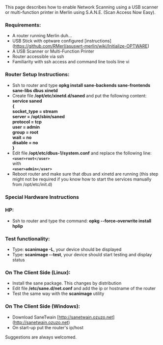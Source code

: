 This page describes how to enable Network Scanning using a USB scanner or multi-function printer in Merlin using S.A.N.E. (Scan Access Now Easy).

### Requirements:
* A router running Merlin duh...
* USB Stick with optware configured [instructions] (https://github.com/RMerl/asuswrt-merlin/wiki/Initialize-OPTWARE)
* A USB Scanner or Multi-Function Printer
* Router accessible via ssh
* Familiarity with ssh access and command line tools line vi

### Router Setup Instructions:
* Ssh to router and type **opkg install sane-backends sane-frontends sane-libs
 dbus xinetd**
* Create file **/opt/etc/xinetd.d/saned** and put the following content:  
**service saned**  
**{**  
**socket_type = stream**  
**server = /opt/sbin/saned**  
**protocol = tcp**  
**user = admin**  
**group = root**  
**wait = no**  
**disable = no**  
**}**  
* Edit file **/opt/etc/dbus-1/system.conf** and replace the following line:  
**`<user>root</user>`**  
with  
**`<user>admin</user>`**  
* Reboot router and make sure that dbus and xinetd are running (this step might not be required if you know how to start the services manually from /opt/etc/init.d)

### Special Hardware Instructions
### HP:
* Ssh to router and type the command: **opkg --force-overwrite install hplip**

### Test functionality:
* Type: **scanimage -L**, your device should be displayed
* Type: **scanimage --test**, your device should start testing and display status

### On The Client Side (Linux):
* Install the sane package. This changes by distribution
* Edit file **/etc/sane.d/net.conf** and add the ip or hostname of the router
* Test the same way with the **scanimage** utility

### On The Client Side (Windows):
* Download SaneTwain [http://sanetwain.ozuzo.net] (http://sanetwain.ozuzo.net)
* On start-up put the router's ip/host

Suggestions are always welcomed.
 